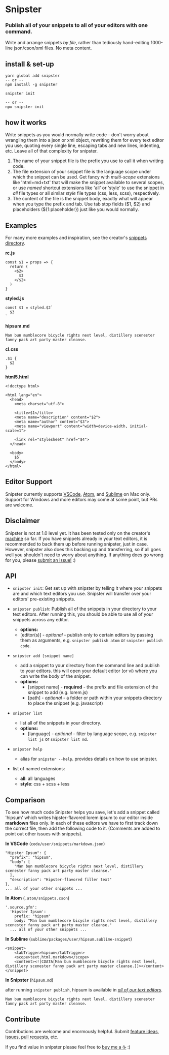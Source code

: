 # Snipster

### Publish all of your snippets to all of your editors with one command.

Write and arrange snippets _by file_, rather than tediously hand-editing 1000-line json/cson/xml files. No meta content.

## install & set-up

```
yarn global add snipster
-- or --
npm install -g snipster

snipster init

-- or --
npx snipster init
```

## how it works

Write snippets as you would normally write code - don't worry about wrangling them into a json or xml object, rewriting them for every text editor you use, quoting every single line, escaping tabs and new lines, indenting, etc. Leave all of that complexity for snipster.

1. The name of your snippet file is the prefix you use to call it when writing code.
2. The file extension of your snippet file is the language scope under which the snippet can be used. Get fancy with _multi-scope_ extensions like 'html+md+txt' that will make the snippet available to several scopes, or use _named_ shortcut extensions like 'all' or 'style' to use the snippet in _all_ file types or all similar _style_ file types (css, less, scss), respectively.
3. The content of the file is the snippet body, exactly what will appear when you type the prefix and tab. Use tab stop fields ($1, $2) and placeholders (\${1:placeholder}) just like you would normally.

## Examples

For many more examples and inspiration, see the creator's [snippets directory](https://github.com/jhanstra/dotfiles/tree/master/snippets).

**rc.js**

```
const $1 = props => {
  return (
    <$2>
      $3
    </$2>
  )
}
```

**styled.js**

```
const $1 = styled.$2`
  $3
`
```

**hipsum.md**

```
Man bun mumblecore bicycle rights next level, distillery scenester fanny pack art party master cleanse.
```

**cl.css**

```
.$1 {
  $2
}
```

**html5.html**

```
<!doctype html>

<html lang="en">
  <head>
    <meta charset="utf-8">

    <title>$1</title>
    <meta name="description" content="$2">
    <meta name="author" content="$3">
    <meta name="viewport" content="width=device-width, initial-scale=1">

    <link rel="stylesheet" href="$4">
  </head>

  <body>
    $5
  </body>
</html>
```

## Editor Support

Snipster currently supports [VSCode](https://code.visualstudio.com/), [Atom](https://atom.io/), and [Sublime](https://www.sublimetext.com/) on Mac only. Support for Windows and more editors may come at some point, but PRs are welcome.

## Disclaimer

Snipster is not at 1.0 level yet. It has been tested only on the creator's [machine](http://i.memecaptain.com/gend_images/fAu8Pg.png) so far. If you have snippets already in your text editors, it is recommended to back them up before running snipster, just in case. However, snipster also does this backing up and transferring, so if all goes well you shouldn't need to worry about anything. If anything does go wrong for you, please [submit an issue!](https://github.com/jhanstra/snipster/issues/new) :)

## API

- `snipster init`: Get set up with snipster by telling it where your snippets are and which text editors you use. Snipster will transfer over your editors' pre-existing snippets.

- `snipster publish`: Publish all of the snippets in your directory to your text editors. After running this, you should be able to use all of your snippets across any editor.

  - **options:**
  - [editor(s)] - _optional_ - publish only to certain editors by passing them as arguments, e.g. `snipster publish atom` or `snipster publish code`.

- `snipster add [snippet name]`

  - add a snippet to your directory from the command line and publish to your editors. this will open your default editor (or vi) where you can write the body of the snippet.
  - **options:**
    - [snippet name] - **required** - the prefix and file extension of the snippet to add (e.g. lorem.js)
    - [path] - _optional_ - a folder or path within your snippets directory to place the snippet (e.g. javascript)

- `snipster list`

  - list all of the snippets in your directory.
  - **options:**
    - [language] - _optional_ - filter by language scope, e.g. `snipster list js` or `snipster list md`.

- `snipster help`

  - alias for `snipster --help`. provides details on how to use snipster.

- list of named extensions:
  - **all**: all languages
  - **style**: css + scss + less

## Comparison

To see how much code Snipster helps you save, let's add a snippet called 'hipsum' which writes hipster-flavored lorem ipsum to our editor inside **markdown** files only. In each of these editors we have to first track down the correct file, then add the following code to it. (Comments are added to point out other issues with snippets).

**In VSCode** (`code/user/snippets/markdown.json`)

```
"Hipster Ipsum": {
  "prefix": "hipsum",
  "body": [
    "Man bun mumblecore bicycle rights next level, distillery scenester fanny pack art party master cleanse."
  ],
  "description": "Hipster-flavored filler text"
},
... all of your other snippets ...
```

**In Atom** (`.atom/snippets.cson`)

```
'.source.gfm':
  'Hipster Ipsum':
    prefix: "hipsum"
    body: "Man bun mumblecore bicycle rights next level, distillery scenester fanny pack art party master cleanse."
  ... all of your other snippets ...
```

**In Sublime** (`sublime/packages/user/hipsum.sublime-snippet`)

```
<snippet>
	<tabTrigger>hipsum</tabTrigger>
	<scope>text.html.markdown</scope>
	<content><![CDATA[Man bun mumblecore bicycle rights next level, distillery scenester fanny pack art party master cleanse.]]></content>
</snippet>

```

**In Snipster** (`hipsum.md`)

after running `snipster publish`, hipsum is available in _[all of our text editors](https://giphy.com/search/mind-blown)_.

```
Man bun mumblecore bicycle rights next level, distillery scenester fanny pack art party master cleanse.
```

## Contribute

Contributions are welcome and enormously helpful. Submit [feature ideas](https://github.com/jhanstra/snipster/projects/1), [issues](https://github.com/jhanstra/snipster/issues/new), [pull requests](https://github.com/jhanstra/snipster/pulls), etc.

If you find value in snipster please feel free to [buy me a ☕](https://www.paypal.me/jhanstra/4) :)
